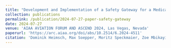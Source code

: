 ```yaml
---
title: "Development and Implementation of a Safety Gateway for a Medical Evacuation eVTOL Aircraft"
collection: publications
permalink: /publication/2024-07-27-paper-safety-gateway
date: 2024-07-27
venue: 'AIAA AVIATION FORUM AND ASCEND 2024, Las Vegas, Nevada'
paperurl: 'https://arc.aiaa.org/doi/abs/10.2514/6.2024-4511'
citation: 'Dominik Heimsch, Max Soepper, Moritz Speckmaier, Zoe Mbikayi, Sebastian Kellringer and Florian Holzapfel &quot;Development and Implementation of a Safety Gateway for a Medical Evacuation eVTOL Aircraft".&quot; <i> AIAA 2024-4511. AIAA AVIATION FORUM AND ASCEND 2024, Las Vegas, Nevada, July 2024 </i>'
---
```


<!-- [Download paper here](https://zmbikayi.github.io/files/paper_filter_sync.pdf) -->